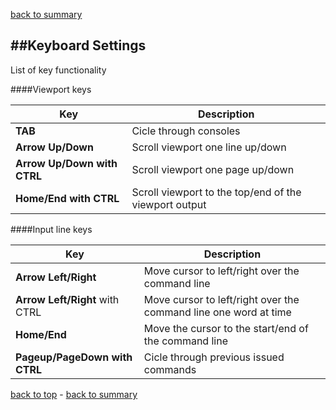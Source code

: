 [back to summary](summary.md)

##Keyboard Settings
------------------------------------------------------------------------
List of key functionality
 
####Viewport keys
 
|Key|Description|
|---|-----------|
|**TAB**|Cicle through consoles|
|**Arrow Up/Down**|Scroll viewport one line up/down|
|**Arrow Up/Down with CTRL**|Scroll viewport one page up/down|
|**Home/End with CTRL**|Scroll viewport to the top/end of the viewport output|
 



####Input line keys
 
|Key|Description|
|---|-----------|
|**Arrow Left/Right**|Move cursor to left/right over the command line|
|**Arrow Left/Right** with CTRL|Move cursor to left/right over the command line one word at time|
|**Home/End**|Move the cursor to the start/end of the command line|
|**Pageup/PageDown with CTRL**|Cicle through previous issued commands|


[back to top](#console-management) - [back to summary](summary.md)